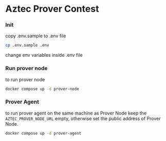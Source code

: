 # Aztec Prover Contest
### Init
copy .env.sample to .env file

```bash
cp .env.sample .env
```
change env variables inside .env file
### Run prover node
to run prover node

```bash
docker compose up -d prover-node
```

### Prover Agent

to run prover agent on the same machine as Prover Node keep the `AZTEC_PROVER_NODE_URL` empty, otherwise set the public address of Prover Node.

```bash
docker compose up -d prover-agent
```
